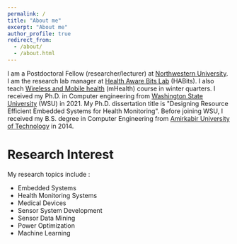 ```yaml
---
permalink: /
title: "About me"
excerpt: "About me"
author_profile: true
redirect_from: 
  - /about/
  - /about.html
---
```

I am a Postdoctoral Fellow (researcher/lecturer) at [Northwestern University](https://www.northwestern.edu/). I am the research lab manager at [Health Aware Bits Lab](http://www.nalshurafa.com/index.html) (HABits). I also teach [Wireless and Mobile health](https://www.mccormick.northwestern.edu/computer-science/academics/courses/descriptions/397-497-14.html) (mHealth) course in winter quarters. I received my Ph.D. in Computer engineering from [Washington State University](https://wsu.edu) (WSU) in 2021. My Ph.D. dissertation title is "Designing Resource Efficient Embedded Systems for Health Monitoring". Before joining WSU, I received my B.S. degree in Computer Engineering from [Amirkabir University of Technology](https://aut.ac.ir/en) in 2014.

Research Interest
======
My research topics include :
* Embedded Systems
* Health Monitoring Systems
* Medical Devices
* Sensor System Development
* Sensor Data Mining
* Power Optimization
* Machine Learning
